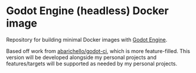 # Godot Engine (headless) Docker image

Repository for building minimal Docker images with [Godot Engine](https://godotengine.org/).

Based off work from [abarichello/godot-ci](https://github.com/abarichello/godot-ci), which is more feature-filled. This version will be developed alongside my personal projects and features/targets will be supported as needed by my personal projects.
